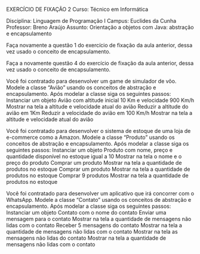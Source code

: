 EXERCÍCIO DE FIXAÇÃO 2
Curso:
Técnico em Informática


Disciplina:
Linguagem de Programação I
Campus:
Euclides da Cunha
Professor:
Breno Araújo
Assunto:
Orientação a objetos com Java: abstração e encapsulamento 


Faça novamente a questão 1 do exercício de fixação da aula anterior, dessa vez usado o conceito de encapsulamento.

Faça a novamente questão 4 do exercício de fixação da aula anterior, dessa vez usado o conceito de encapsulamento.

Você foi contratado para desenvolver um game de simulador de vôo. Modele a classe “Avião” usando os conceitos de abstração e encapsulamento. Após modelar a classe siga os seguintes passos:
Instanciar um objeto Avião com altitude inicial 10 Km e velocidade 900 Km/h
Mostrar na tela a altitude e velocidade atual do avião
Reduzir a altitude do avião em 1Km
Reduzir a velocidade do avião em 100 Km/h
Mostrar na tela a altitude e velocidade atual do avião

Você foi contratado para desenvolver o sistema de estoque de uma loja de e-commerce como a Amazon. Modele a classe “Produto” usando os conceitos de abstração e encapsulamento. Após modelar a classe siga os seguintes passos:
Instanciar um objeto Produto com nome, preço e quantidade disponível no estoque igual a 10
Mostrar na tela o nome e o preço do produto
Comprar um produto
Mostrar na tela a quantidade de produtos no estoque
Comprar um produto
Mostrar na tela a quantidade de produtos no estoque
Comprar 9 produtos
Mostrar na tela a quantidade de produtos no estoque

Você foi contratado para desenvolver um aplicativo que irá concorrer com o WhatsApp. Modele a classe “Contato” usando os conceitos de abstração e encapsulamento. Após modelar a classe siga os seguintes passos:
Instanciar um objeto Contato com o nome do contato
Enviar uma mensagem para o contato
Mostrar na tela a quantidade de mensagens não lidas com o contato
Receber 5 mensagens do contato
Mostrar na tela a quantidade de mensagens não lidas com o contato
Mostrar na tela as mensagens não lidas do contato
Mostrar na tela a quantidade de mensagens não lidas com o contato
